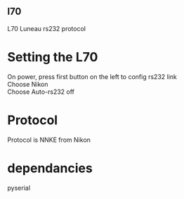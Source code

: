## l70
L70  Luneau rs232 protocol

# Setting the L70
On power, press first button on the left to config rs232 link\
Choose Nikon\
Choose Auto-rs232 off

# Protocol
Protocol is NNKE from Nikon

# dependancies
pyserial
